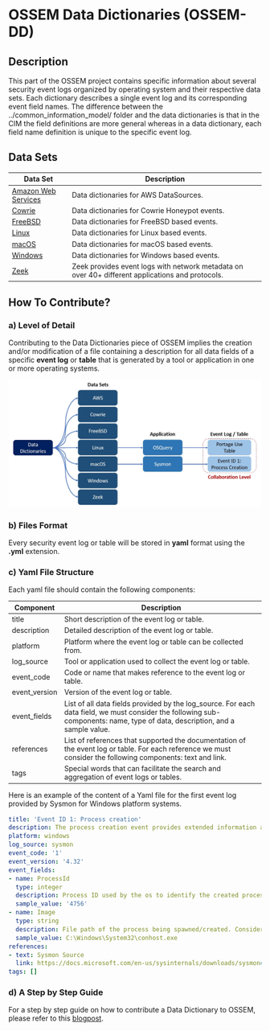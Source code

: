 # OSSEM Data Dictionaries (OSSEM-DD)

## Description
This part of the OSSEM project contains specific information about several security event logs organized by operating system and their respective data sets. Each dictionary describes a single event log and its corresponding event field names. The difference between the ../common_information_model/ folder and the data dictionaries is that in the CIM the field definitions are more general whereas in a data dictionary, each field name definition is unique to the specific event log.

## Data Sets
|Data Set|Description|
|---|---|
|[Amazon Web Services](aws/)|Data dictionaries for AWS DataSources.|
|[Cowrie](cowrie/)|Data dictionaries for Cowrie Honeypot events.|
|[FreeBSD](freebsd/)|Data dictionaries for FreeBSD based events.|
|[Linux](linux/)|Data dictionaries for Linux based events.|
|[macOS](macos/)|Data dictionaries for macOS based events.|
|[Windows](windows/)|Data dictionaries for Windows based events.|
|[Zeek](zeek/)|Zeek provides event logs with network metadata on over 40+ different applications and protocols.|

## How To Contribute?
### a) Level of Detail
Contributing to the Data Dictionaries piece of OSSEM implies the creation and/or modification of a file containing a description for all data fields of a specific **event log** or **table** that is generated by a tool or application in one or more operating systems.

<img src="resources/images/OSSEM-DD-Collaboration-Level.jpg" width=800>

### b) Files Format
Every security event log or table will be stored in **yaml** format using the **.yml** extension.
### c) Yaml File Structure
Each yaml file should contain the following components:

|Component|Description|
|---|---|
|title|Short description of the event log or table.|
|description|Detailed description of the event log or table.|
|platform|Platform where the event log or table can be collected from.|
|log_source|Tool or application used to collect the event log or table.|
|event_code|Code or name that makes reference to the event log or table.|
|event_version|Version of the event log or table.|
|event_fields|List of all data fields provided by the log_source. For each data field, we must consider the following sub-components: name, type of data, description, and a sample value.|
|references|List of references that supported the documentation of the event log or table. For each reference we must consider the following components: text and link.|
|tags|Special words that can facilitate the search and aggregation of event logs or tables.|

Here is an example of the content of a Yaml file for the first event log provided by Sysmon for Windows platform systems.

```yaml
title: 'Event ID 1: Process creation'
description: The process creation event provides extended information about a newly created process. The full command line provides context on the process execution. The ProcessGUID field is a unique value for this process across a domain to make event correlation easier. The hash is a full hash of the file with the algorithms in the HashType field.
platform: windows
log_source: sysmon
event_code: '1'
event_version: '4.32'
event_fields:
- name: ProcessId
  type: integer
  description: Process ID used by the os to identify the created process (child)
  sample_value: '4756'
- name: Image
  type: string
  description: File path of the process being spawned/created. Considered also the child or source process.
  sample_value: C:\Windows\System32\conhost.exe
references:
- text: Sysmon Source
  link: https://docs.microsoft.com/en-us/sysinternals/downloads/sysmon#event-id-1-process-creation
tags: []
```

### d) A Step by Step Guide
For a step by step guide on how to contribute a Data Dictionary to OSSEM, please refer to this [blogpost]().